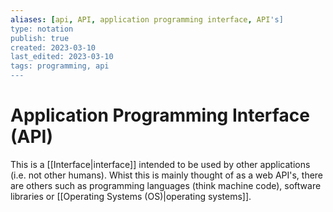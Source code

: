 ```yaml
---
aliases: [api, API, application programming interface, API's]
type: notation
publish: true
created: 2023-03-10
last_edited: 2023-03-10
tags: programming, api
---
```

# Application Programming Interface (API)

This is a [[Interface|interface]] intended to be used by other applications (i.e. not other humans). Whist this is mainly thought of as a web API's, there are others such as programming languages (think machine code), software libraries or [[Operating Systems (OS)|operating systems]].